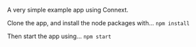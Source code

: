 A very simple example app using Connext.

Clone the app, and install the node packages with...
`npm install`

Then start the app using...
`npm start`
